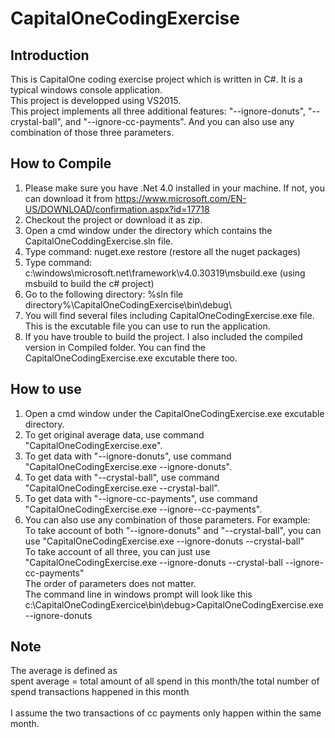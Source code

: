 # CapitalOneCodingExercise
## Introduction
This is CapitalOne coding exercise project which is written in C#. It is a typical windows console application.<br />
This project is developped using VS2015.<br />
This project implements all three additional features: "--ignore-donuts", "--crystal-ball", and "--ignore-cc-payments". And you can also use any combination of those three parameters.<br />

## How to Compile
1. Please make sure you have .Net 4.0 installed in your machine. If not, you can download it from https://www.microsoft.com/EN-US/DOWNLOAD/confirmation.aspx?id=17718
2. Checkout the project or download it as zip.
3. Open a cmd window under the directory which contains the CapitalOneCoddingExercise.sln file.
4. Type command: nuget.exe restore (restore all the nuget packages)
5. Type command: c:\windows\microsoft.net\framework\v4.0.30319\msbuild.exe (using msbuild to build the c# project)
6. Go to the following directory: %sln file directory%\CapitalOneCodingExercise\bin\debug\
7. You will find several files including CapitalOneCodingExercise.exe file. This is the excutable file you can use to run the application.
8. If you have trouble to build the project. I also included the compiled version in Compiled folder. You can find the CapitalOneCodingExercise.exe excutable there too.

## How to use
1. Open a cmd window under the CapitalOneCodingExercise.exe excutable directory.
2. To get original average data, use command "CapitalOneCodingExercise.exe".
3. To get data with "--ignore-donuts", use command "CapitalOneCodingExercise.exe --ignore-donuts".
4. To get data with "--crystal-ball", use command "CapitalOneCodingExercise.exe --crystal-ball".
5. To get data with "--ignore-cc-payments", use command "CapitalOneCodingExercise.exe --ignore--cc-payments".
6. You can also use any combination of those parameters. For example:<br />
   To take account of both "--ignore-donuts" and "--crystal-ball", you can use "CapitalOneCodingExercise.exe --ignore-donuts --crystal-ball"<br />
   To take account of all three, you can just use "CapitalOneCodingExercise.exe --ignore-donuts --crystal-ball --ignore-cc-payments"<br />
   The order of parameters does not matter.<br />
The command line in windows prompt will look like this<br />
c:\CapitalOneCodingExercice\bin\debug>CapitalOneCodingExercise.exe --ignore-donuts


## Note
The average is defined as<br />
spent average = total amount of all spend in this month/the total number of spend transactions happened in this month<br />
<br />
I assume the two transactions of cc payments only happen within the same month.<br />
